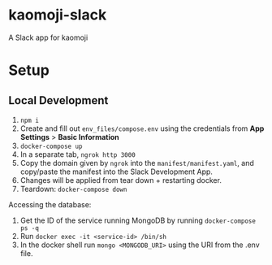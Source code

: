 # kaomoji-slack

A Slack app for kaomoji

# Setup

## Local Development

1. `npm i`
1. Create and fill out `env_files/compose.env` using the credentials from **App Settings** > **Basic Information**
1. `docker-compose up`
1. In a separate tab, `ngrok http 3000`
1. Copy the domain given by `ngrok` into the `manifest/manifest.yaml`, and copy/paste the manifest into the Slack Development App.
1. Changes will be applied from tear down + restarting docker.
1. Teardown: `docker-compose down`

Accessing the database:

1. Get the ID of the service running MongoDB by running `docker-compose ps -q`
1. Run `docker exec -it <service-id> /bin/sh`
1. In the docker shell run `mongo <MONGODB_URI>` using the URI from the .env file.
